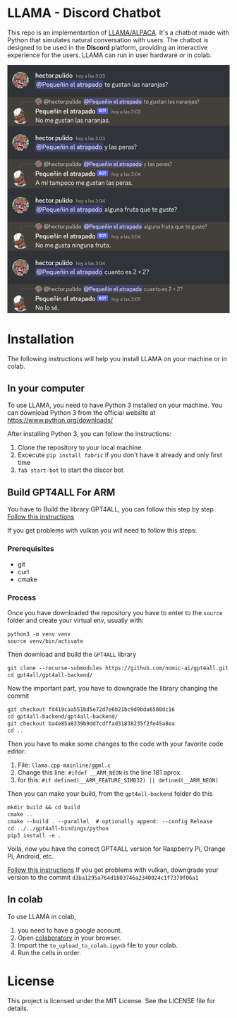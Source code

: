 # LLAMA - Discord Chatbot
This repo is an implementartion of [LLAMA/ALPACA](https://github.com/tloen/alpaca-lora/). It's a chatbot made with Python that simulates natural conversation with users. The chatbot is designed to be used in the **Discord** platform, providing an interactive experience for the users. LLAMA can run in user hardware or in colab.

![image demo of the game](/img/example.png)<br/>

# Installation
The following instructions will help you install LLAMA on your machine or in colab.

## In your computer
To use LLAMA, you need to have Python 3 installed on your machine. You can download Python 3 from the official website at https://www.python.org/downloads/

After installing Python 3, you can follow the instructions:

1. Clone the repository to your local machine.
2. Excecute ```pip install fabric``` if you don't have it already and only first time
3. ```fab start-bot``` to start the discor bot

## Build GPT4ALL For ARM
You have to Build the library GPT4ALL, you can follow this step by step
[Follow this instructions](https://github.com/nomic-ai/gpt4all/blob/main/gpt4all-bindings/python/README.md)

If you get problems with vulkan you will need to follow this steps:

### Prerequisites
* git
* curl
* cmake

### Process
Once you have downloaded the repository you have to enter to the `source` folder and create your virtual env, usually with:
```
python3 -m venv venv
source venv/bin/activate
```

Then download and build the `GPT4ALL` library
```
git clone --recurse-submodules https://github.com/nomic-ai/gpt4all.git
cd gpt4all/gpt4all-backend/
```
Now the important part, you have to downgrade the library changing the commit
```
git checkout fd419caa551bd5e72d7e6b21bc9d9bda6500dc16
cd gpt4all-backend/gpt4all-backend/
git checkout ba4e85a8339b9dd7cdffad31838235f2fe45a8ea
cd ..
```
Then you have to make some changes to the code with your favorite code editor:

1. File: `llama.cpp-mainline/ggml.c`
2. Change this line: `#ifdef __ARM_NEON` is the line 181 aprox.
3. for this: `#if defined(__ARM_FEATURE_SIMD32) || defined(__ARM_NEON)`

Then you can make your build, from the `gpt4all-backend` folder do this

```
mkdir build && cd build
cmake ..
cmake --build . --parallel  # optionally append: --config Release
cd ../../gpt4all-bindings/python
pip3 install -e .
```

Voila, now you have the correct GPT4ALL version for Raspberry Pi, Orange Pi, Android, etc.

[Follow this instructions](https://github.com/nomic-ai/gpt4all/issues/553#issuecomment-1584167667)
If you get problems with vulkan, downgrade your version to the commit `d3ba1295a764d1803746a2340024c1f7379f06a1`

## In colab
To use LLAMA in colab, 
1. you need to have a google account. 
2. Open [colaboratory](https://colab.research.google.com/) in your browser. 
3. Import the ```to_upload_to_colab.ipynb``` file to your colab.
4. Run the cells in order.

# License
This project is licensed under the MIT License. See the LICENSE file for details.
